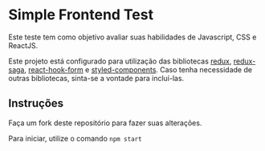 # Simple Frontend Test

Este teste tem como objetivo avaliar suas habilidades de Javascript, CSS e ReactJS.

Este projeto está configurado para utilização das bibliotecas [redux](https://redux.js.org), [redux-saga](https://redux-saga.js.org), [react-hook-form](http://react-hook-form.com/) e [styled-components](https://styled-components.com).
Caso tenha necessidade de outras bibliotecas, sinta-se a vontade para incluí-las.

## Instruções

Faça um fork deste repositório para fazer suas alterações.

Para iniciar, utilize o comando `npm start`

